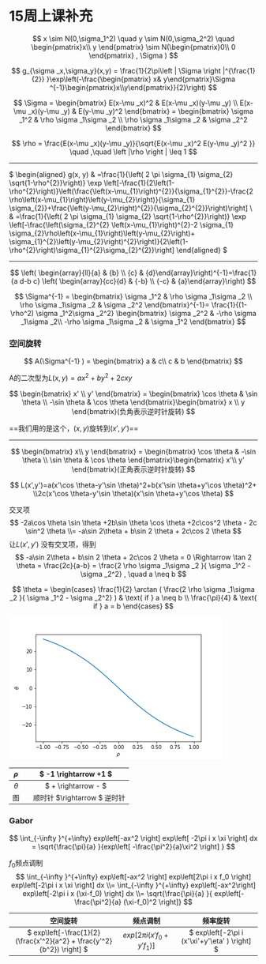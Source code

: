 # 15周上课补充


$$
x \sim N(0,\sigma_1^2) \quad  y \sim N(0,\sigma_2^2) \quad
\begin{pmatrix}x\\ y \end{pmatrix} \sim N(\begin{pmatrix}0\\ 0 \end{pmatrix} , \Sigma )
$$

$$
g_{\sigma _x,\sigma_y}(x,y) = \frac{1}{2\pi\left | \Sigma  \right |^{\frac{1}{2}} }\exp\left(-\frac{\begin{pmatrix} x& y\end{pmatrix}\Sigma ^{-1}\begin{pmatrix}x\\y\end{pmatrix}}{2}\right)
$$

$$
\Sigma =  \begin{bmatrix}
E(x-\mu _x)^2 & E(x-\mu _x)(y-\mu _y) \\ 
E(x-\mu _x)(y-\mu _y) & E(y-\mu _y)^2
\end{bmatrix}  =  \begin{bmatrix} 
\sigma _1^2 & \rho \sigma _1\sigma _2 \\ 
\rho \sigma _1\sigma _2 & \sigma _2^2
\end{bmatrix}
$$

$$
\rho = \frac{E(x-\mu _x)(y-\mu _y)}{\sqrt{E(x-\mu _x)^2 E(y-\mu _y)^2 }} \quad ,\quad \left |\rho \right | \leq 1
$$

-------

$  \begin{aligned} 
g(x, y) & =\frac{1}{\left( 2 \pi \sigma_{1} \sigma_{2} \sqrt{1-\rho^{2}}\right)} \exp \left[-\frac{1}{2\left(1-\rho^{2}\right)}\left(\frac{\left(x-\mu_{1}\right)^{2}}{\sigma_{1}^{2}}-\frac{2 \rho\left(x-\mu_{1}\right)\left(y-\mu_{2}\right)}{\sigma_{1} \sigma_{2}}+\frac{\left(y-\mu_{2}\right)^{2}}{\sigma_{2}^{2}}\right)\right] \\
& =\frac{1}{\left( 2 \pi \sigma_{1} \sigma_{2} \sqrt{1-\rho^{2}}\right)} \exp \left[-\frac{\left(\sigma_{2}^{2} \left(x-\mu_{1}\right)^{2}-2 \sigma_{1} \sigma_{2}\rho\left(x-\mu_{1}\right)\left(y-\mu_{2}\right)+ \sigma_{1}^{2}\left(y-\mu_{2}\right)^{2}\right)}{2\left(1-\rho^{2}\right)\sigma_{1}^{2}\sigma_{2}^{2}}\right]
  \end{aligned}   $

-------

$$
\left( \begin{array}{ll}{a} & {b} \\ {c} & {d}\end{array}\right)^{-1}=\frac{1}{a d-b c} \left( \begin{array}{cc}{d} & {-b} \\ {-c} & {a}\end{array}\right)
$$

$$
\Sigma^{-1} = \begin{bmatrix}
\sigma _1^2 & \rho \sigma _1\sigma _2 \\ 
\rho \sigma _1\sigma _2 & \sigma _2^2
\end{bmatrix}^{-1}=  \frac{1}{(1- \rho^2) \sigma _1^2\sigma _2^2}
\begin{bmatrix}
\sigma _2^2 &  -\rho \sigma _1\sigma _2\\ 
-\rho \sigma _1\sigma _2 & \sigma _1^2
\end{bmatrix}
$$

### 空间旋转

$$
 A(\Sigma^{-1} ) = \begin{bmatrix} a & c\\ c & b \end{bmatrix} 
$$

A的二次型为$L(x,y) = ax^2+by^2+2cxy$

$$
\begin{bmatrix} x' \\ y' \end{bmatrix} = 
\begin{bmatrix}
 \cos \theta & \sin \theta  \\ 
-\sin \theta  & \cos \theta 
\end{bmatrix}\begin{bmatrix} x \\ y \end{bmatrix}(负角表示逆时针旋转) 
$$

==我们用的是这个，$(x,y)$旋转到$(x',y’)$==

---
$$
\begin{bmatrix} x\\ y \end{bmatrix} = 
\begin{bmatrix}
 \cos \theta & -\sin \theta  \\ 
\sin \theta  & \cos \theta 
\end{bmatrix}\begin{bmatrix} x'\\ y' \end{bmatrix}(正角表示逆时针旋转)
$$

$$
L(x',y')=a(x'\cos \theta-y'\sin \theta)^2+b(x'\sin \theta+y'\cos \theta)^2+ \\2c(x'\cos \theta-y'\sin \theta)(x'\sin \theta+y'\cos \theta)
$$

 交叉项
$$
 -2a\cos \theta \sin \theta +2b\sin \theta \cos \theta +2c\cos^2 \theta - 2c \sin^2 \theta \\= -a\sin 2\theta + b\sin 2 \theta + 2c\cos 2 \theta
$$
让$L(x',y')$ 没有交叉项，得到
$$
 -a\sin 2\theta + b\sin 2 \theta + 2c\cos 2 \theta = 0 \Rightarrow 
 \tan  2 \theta = \frac{2c}{a-b}  = \frac{2 \rho \sigma _1\sigma _2 }{ \sigma _1^2 -  \sigma _2^2} , \quad a \neq  b
$$

$$
 \theta =  \begin{cases}
\frac{1}{2} \arctan ( \frac{2 \rho \sigma _1\sigma _2 }{ \sigma _1^2 -  \sigma _2^2} ) & \text{ if } a \neq  b \\ 
\frac{\pi}{4} & \text{ if } a = b
\end{cases}
$$

![](./rho.png)

|$\rho$|$ -1 \rightarrow  +1 $|
|:---:|:--:|
|$\theta$|$ + \rightarrow  - $|
|图|　顺时针 $\rightarrow $ 逆时针|

### Gabor

$$
\int_{-\infty }^{+\infty} exp\left[-ax^2 \right] exp\left[ -2\pi i x \xi \right] dx = \sqrt{\frac{\pi}{a} }{exp\left[ -\frac{\pi^2}{a}\xi^2 \right] }
$$

$f_0$频点调制
$$
\int_{-\infty }^{+\infty}  exp\left[-ax^2 \right]  exp\left[2\pi i x f_0 \right]  exp\left[-2\pi i x \xi \right] dx \\= \int_{-\infty }^{+\infty}  exp\left[-ax^2\right]  exp\left[-2\pi i x (\xi-f_0) \right] dx \\= \sqrt{\frac{\pi}{a} }{ exp\left[-\frac{\pi^2}{a} (\xi-f_0)^2 \right]}
$$

| 空间旋转 | 频点调制　| 频率旋转 |
|:---:|:--:|:--:|
| $ exp\left[-\frac{1}{2}(\frac{x'^2}{a^2} + \frac{y'^2}{b^2}) \right] $ | $exp\left[2\pi i (x' f_0+y' f_1) \right]$ |$ exp\left[-2\pi i (x'\xi'+y'\eta' )  \right]  $ |


